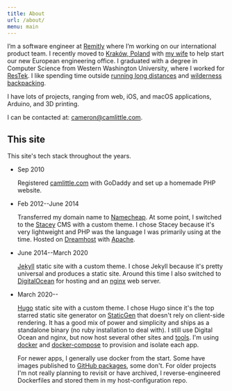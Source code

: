 ```yaml
---
title: About
url: /about/
menu: main
---
```


I’m a software engineer at [Remitly](https://grnh.se/3c4028751) where I’m
working on our international product team. I recently moved to
[Kraków, Poland](https://aackleinkrakow.blogspot.com) with
[my wife](https://cameronandaisha.love) to help start our new European
engineering office. I graduated with a degree in Computer Science from Western
Washington University, where I worked for
[ResTek](https://www.restek.wwu.edu/about/jobs/). I like spending time outside
[running long distances](https://www.strava.com/athletes/14856714) and
[wilderness backpacking](https://www.gaiagps.com/profile/13832/Cameron/).

I have lots of projects, ranging from web, iOS, and macOS applications,
Arduino, and 3D printing.

I can be contacted at: <cameron@camlittle.com>.

## This site

This site's tech stack throughout the years.

* Sep 2010

  Registered [camlittle.com](https://camlittle.com) with GoDaddy and set up a
  homemade PHP website.

* Feb 2012--June 2014

  Transferred my domain name to [Namecheap](https://namecheap.com). At some
  point, I switched to the [Stacey](http://www.staceyapp.com) CMS with a custom
  theme. I chose Stacey because it's very lightweight and PHP was the language I
  was primarily using at the time. Hosted on 
  [Dreamhost](https://www.dreamhost.com) with [Apache](https://httpd.apache.org).

* June 2014--March 2020

  [Jekyll](https://jekyllrb.com) static site with a custom theme. I chose Jekyll
  because it's pretty universal and produces a static site. Around this time I
  also switched to [DigitalOcean](https://www.digitalocean.com) for hosting and
  an [nginx](https://www.nginx.com) web server.

* March 2020--

  [Hugo](https://gohugo.io) static site with a custom theme. I chose Hugo since
  it's the top starred static site generator on
  [StaticGen](https://www.staticgen.com) that doesn't rely on client-side rendering.
  It has a good mix of power and simplicity and ships as a standalone
  binary (no ruby installation to deal with). I still use Digital Ocean and
  nginx, but now host several other sites and [tools](/apps).
  I'm using [docker](https://www.docker.com) and 
  [docker-compose](https://docs.docker.com/compose/) to provision and isolate
  each app.

  For newer apps, I generally use docker from the start. Some have
  images published to [GitHub packages](https://github.com/features/packages),
  some don't. For older projects I'm not really planning to revisit or have
  archived, I reverse-engineered Dockerfiles and stored them in my
  host-configuration repo.
